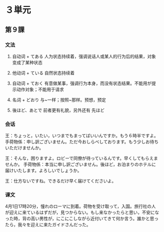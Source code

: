 # ３単元

## 第９課

### 文法

1. 自动词 + てある 人为状态持续着，强调说话人或某人的行为后的结果，对象变成了某种状态

2. 他动词 + ている 自然状态持续着

3. 自动词 + ておく 有意做某事，强调行为本身，而没有状态结果。不能用が提示动作对象；不能用于请求

4. 名词 + どおり 与~一样；按照~那样。预想，预定

5. 後ほど、あとで 前者更有礼貌，另外还有 先ほど

### 会话

王：ちょっと，いたい，いつまでもまってばいいんですか。もう６時半ですよ。
手荷物係：申し訳ございません。ただ今おしらべしております。もう少しお待ちいただけませんか。

王：そんな，困りますよ。ロビーで同僚が待っているんです。早くしてもらえませんか。
手荷物係：本当に申し訳ございません。後ほど，お泊まりのホテルに届けいたします。よろしいでしょうか。

王：仕方ないですね。できるだけ早く届けてくださいよ。

### 课文

4月1日17時20分，憧れのローマに到着。荷物を受け取って，入国。旅行社の人が迎えに来ているはずだが，見つからない。もし来なかったらと思い，不安になった時，背の高い男性が，にこにこしながら近付いてきて何か言う。誰かと思ったら，我々を迎えに来たガイドさんだった。